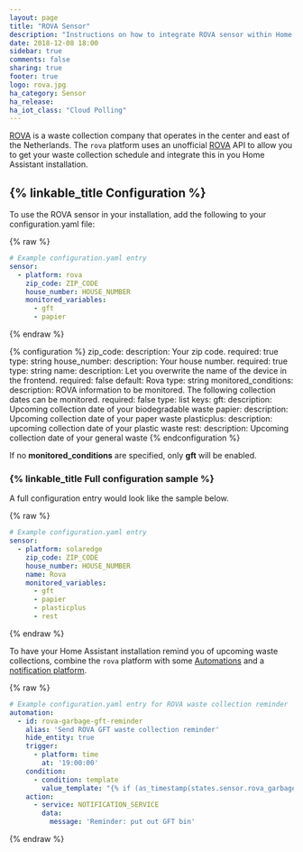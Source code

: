 ```yaml
---
layout: page
title: "ROVA Sensor"
description: "Instructions on how to integrate ROVA sensor within Home Assistant."
date: 2018-12-08 18:00
sidebar: true
comments: false
sharing: true
footer: true
logo: rova.jpg
ha_category: Sensor
ha_release: 
ha_iot_class: "Cloud Polling"
---
```


[ROVA](https://rova.nl) is a waste collection company that operates in the center and east of the Netherlands. The `rova` platform uses an unofficial [ROVA](https://rova.nl) API to allow you to get your waste collection schedule and integrate this in you Home Assistant installation.

## {% linkable_title Configuration %}

To use the ROVA sensor in your installation, add the following to your configuration.yaml file:

{% raw %}
```yaml
# Example configuration.yaml entry
sensor:
  - platform: rova
    zip_code: ZIP_CODE
    house_number: HOUSE_NUMBER
    monitored_variables:
      - gft
      - papier
```
{% endraw %}

{% configuration %}
zip_code:
  description: Your zip code.
  required: true
  type: string
house_number:
  description: Your house number.
  required: true
  type: string
name:
  description: Let you overwrite the name of the device in the frontend.
  required: false
  default: Rova
  type: string
monitored_conditions:
  description: ROVA information to be monitored. The following collection dates can be monitored.
  required: false
  type: list
  keys:
    gft:
      description: Upcoming collection date of your biodegradable waste
    papier:
      description: Upcoming collection date of your paper waste
    plasticplus:
      description: upcoming collection date of your plastic waste
    rest:
      description: Upcoming collection date of your general waste
{% endconfiguration %}

If no **monitored_conditions** are specified, only **gft** will be enabled.

### {% linkable_title Full configuration sample %}

A full configuration entry would look like the sample below.

{% raw %}
```yaml
# Example configuration.yaml entry
sensor:
  - platform: solaredge
    zip_code: ZIP_CODE
    house_number: HOUSE_NUMBER
    name: Rova
    monitored_variables:
      - gft
      - papier
      - plasticplus
      - rest
```
{% endraw %}

To have your Home Assistant installation remind you of upcoming waste collections, combine the `rova` platform with some [Automations](/docs/automation/) and a [notification platform](/components/notify/).

{% raw %}
```yaml
# Example configuration.yaml entry for ROVA waste collection reminder
automation:
  - id: rova-garbage-gft-reminder
    alias: 'Send ROVA GFT waste collection reminder'
    hide_entity: true
    trigger:
      - platform: time
        at: '19:00:00'
    condition:
      - condition: template
        value_template: "{% if (as_timestamp(states.sensor.rova_garbage_gft.state) - as_timestamp(now())) < 43200 %}true{% endif %}"
    action:
      - service: NOTIFICATION_SERVICE
        data:
          message: 'Reminder: put out GFT bin'

```
{% endraw %}
